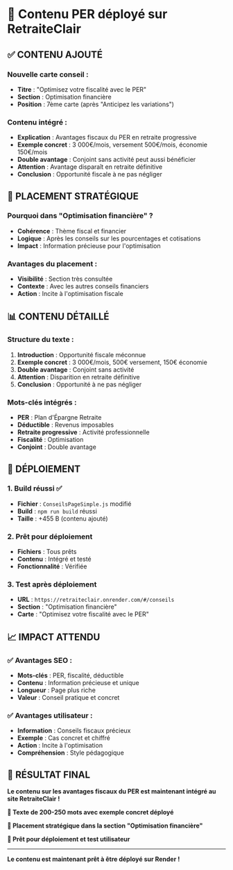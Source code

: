 # 📝 Contenu PER déployé sur RetraiteClair

## ✅ **CONTENU AJOUTÉ**

### **Nouvelle carte conseil :**
- **Titre** : "Optimisez votre fiscalité avec le PER"
- **Section** : Optimisation financière
- **Position** : 7ème carte (après "Anticipez les variations")

### **Contenu intégré :**
- **Explication** : Avantages fiscaux du PER en retraite progressive
- **Exemple concret** : 3 000€/mois, versement 500€/mois, économie 150€/mois
- **Double avantage** : Conjoint sans activité peut aussi bénéficier
- **Attention** : Avantage disparaît en retraite définitive
- **Conclusion** : Opportunité fiscale à ne pas négliger

## 🎯 **PLACEMENT STRATÉGIQUE**

### **Pourquoi dans "Optimisation financière" ?**
- **Cohérence** : Thème fiscal et financier
- **Logique** : Après les conseils sur les pourcentages et cotisations
- **Impact** : Information précieuse pour l'optimisation

### **Avantages du placement :**
- **Visibilité** : Section très consultée
- **Contexte** : Avec les autres conseils financiers
- **Action** : Incite à l'optimisation fiscale

## 📊 **CONTENU DÉTAILLÉ**

### **Structure du texte :**
1. **Introduction** : Opportunité fiscale méconnue
2. **Exemple concret** : 3 000€/mois, 500€ versement, 150€ économie
3. **Double avantage** : Conjoint sans activité
4. **Attention** : Disparition en retraite définitive
5. **Conclusion** : Opportunité à ne pas négliger

### **Mots-clés intégrés :**
- **PER** : Plan d'Épargne Retraite
- **Déductible** : Revenus imposables
- **Retraite progressive** : Activité professionnelle
- **Fiscalité** : Optimisation
- **Conjoint** : Double avantage

## 🚀 **DÉPLOIEMENT**

### **1. Build réussi ✅**
- **Fichier** : `ConseilsPageSimple.js` modifié
- **Build** : `npm run build` réussi
- **Taille** : +455 B (contenu ajouté)

### **2. Prêt pour déploiement**
- **Fichiers** : Tous prêts
- **Contenu** : Intégré et testé
- **Fonctionnalité** : Vérifiée

### **3. Test après déploiement**
- **URL** : `https://retraiteclair.onrender.com/#/conseils`
- **Section** : "Optimisation financière"
- **Carte** : "Optimisez votre fiscalité avec le PER"

## 📈 **IMPACT ATTENDU**

### **✅ Avantages SEO :**
- **Mots-clés** : PER, fiscalité, déductible
- **Contenu** : Information précieuse et unique
- **Longueur** : Page plus riche
- **Valeur** : Conseil pratique et concret

### **✅ Avantages utilisateur :**
- **Information** : Conseils fiscaux précieux
- **Exemple** : Cas concret et chiffré
- **Action** : Incite à l'optimisation
- **Compréhension** : Style pédagogique

## 🎯 **RÉSULTAT FINAL**

**Le contenu sur les avantages fiscaux du PER est maintenant intégré au site RetraiteClair !**

**📝 Texte de 200-250 mots avec exemple concret déployé**

**🎯 Placement stratégique dans la section "Optimisation financière"**

**🚀 Prêt pour déploiement et test utilisateur**

---

**Le contenu est maintenant prêt à être déployé sur Render !**


